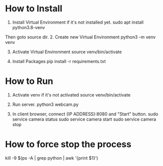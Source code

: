 # How to Install
1. Install Virtual Environment if it's not installed yet.
sudo apt install python3.8-venv

Then goto source dir.
2. Create new Virtual Environment
python3 -m venv venv

3. Activate Virtual Environment
source venv/bin/activate

4. Install Packages
pip install -r requirements.txt

# How to Run
1. Activate venv if it's not activated
source venv/bin/activate

2. Run server.
python3 webcam.py


3. In client browser, connect {IP ADDRESS}:8080 and "Start" button.
sudo service camera status
sudo service camera start
sudo service camera stop

# How to force stop the process 
kill -9 $(ps -A | grep python | awk '{print $1}')